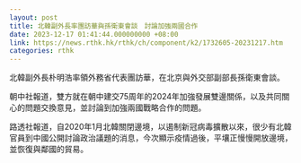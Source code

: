```yaml
---
layout: post
title: 北韓副外長率團訪華與孫衛東會談　討論加強兩國合作
date: 2023-12-17 01:41:44.000000000 +08:00
link: https://news.rthk.hk/rthk/ch/component/k2/1732605-20231217.htm
categories: rthk
---
```


北韓副外長朴明浩率領外務省代表團訪華，在北京與外交部副部長孫衛東會談。

朝中社報道，雙方就在朝中建交75周年的2024年加強發展雙邊關係，以及共同關心的問題交換意見，並討論到加強兩國戰略合作的問題。

路透社報道，自2020年1月北韓關閉邊境，以遏制新冠病毒擴散以來，很少有北韓官員到中國公開討論政治議題的消息，今次顯示疫情過後，平壤正慢慢開放邊境，並恢復與鄰國的貿易。
